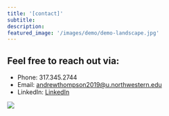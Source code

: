 ```yaml
---
title: '[contact]'
subtitle:
description:
featured_image: '/images/demo/demo-landscape.jpg'
---
```


## Feel free to reach out via:

* Phone: 317.345.2744
* Email: andrewthompson2019@u.northwestern.edu
* LinkedIn: [LinkedIn](https://www.linkedin.com/in/andrew-thompson-940b17127/)

<!-- <img src="{{site.baseurl}}/images/320734.png"> -->
<img src="{{site.baseurl}}/images/pigeon_post.webp">